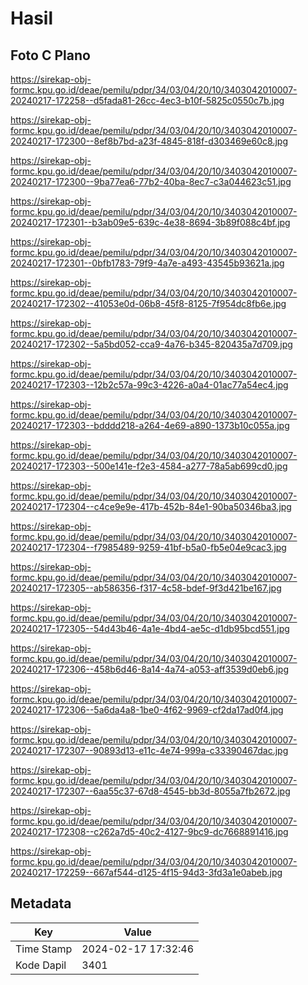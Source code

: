 # Hasil

## Foto C Plano

https://sirekap-obj-formc.kpu.go.id/deae/pemilu/pdpr/34/03/04/20/10/3403042010007-20240217-172258--d5fada81-26cc-4ec3-b10f-5825c0550c7b.jpg

https://sirekap-obj-formc.kpu.go.id/deae/pemilu/pdpr/34/03/04/20/10/3403042010007-20240217-172300--8ef8b7bd-a23f-4845-818f-d303469e60c8.jpg

https://sirekap-obj-formc.kpu.go.id/deae/pemilu/pdpr/34/03/04/20/10/3403042010007-20240217-172300--9ba77ea6-77b2-40ba-8ec7-c3a044623c51.jpg

https://sirekap-obj-formc.kpu.go.id/deae/pemilu/pdpr/34/03/04/20/10/3403042010007-20240217-172301--b3ab09e5-639c-4e38-8694-3b89f088c4bf.jpg

https://sirekap-obj-formc.kpu.go.id/deae/pemilu/pdpr/34/03/04/20/10/3403042010007-20240217-172301--0bfb1783-79f9-4a7e-a493-43545b93621a.jpg

https://sirekap-obj-formc.kpu.go.id/deae/pemilu/pdpr/34/03/04/20/10/3403042010007-20240217-172302--41053e0d-06b8-45f8-8125-7f954dc8fb6e.jpg

https://sirekap-obj-formc.kpu.go.id/deae/pemilu/pdpr/34/03/04/20/10/3403042010007-20240217-172302--5a5bd052-cca9-4a76-b345-820435a7d709.jpg

https://sirekap-obj-formc.kpu.go.id/deae/pemilu/pdpr/34/03/04/20/10/3403042010007-20240217-172303--12b2c57a-99c3-4226-a0a4-01ac77a54ec4.jpg

https://sirekap-obj-formc.kpu.go.id/deae/pemilu/pdpr/34/03/04/20/10/3403042010007-20240217-172303--bdddd218-a264-4e69-a890-1373b10c055a.jpg

https://sirekap-obj-formc.kpu.go.id/deae/pemilu/pdpr/34/03/04/20/10/3403042010007-20240217-172303--500e141e-f2e3-4584-a277-78a5ab699cd0.jpg

https://sirekap-obj-formc.kpu.go.id/deae/pemilu/pdpr/34/03/04/20/10/3403042010007-20240217-172304--c4ce9e9e-417b-452b-84e1-90ba50346ba3.jpg

https://sirekap-obj-formc.kpu.go.id/deae/pemilu/pdpr/34/03/04/20/10/3403042010007-20240217-172304--f7985489-9259-41bf-b5a0-fb5e04e9cac3.jpg

https://sirekap-obj-formc.kpu.go.id/deae/pemilu/pdpr/34/03/04/20/10/3403042010007-20240217-172305--ab586356-f317-4c58-bdef-9f3d421be167.jpg

https://sirekap-obj-formc.kpu.go.id/deae/pemilu/pdpr/34/03/04/20/10/3403042010007-20240217-172305--54d43b46-4a1e-4bd4-ae5c-d1db95bcd551.jpg

https://sirekap-obj-formc.kpu.go.id/deae/pemilu/pdpr/34/03/04/20/10/3403042010007-20240217-172306--458b6d46-8a14-4a74-a053-aff3539d0eb6.jpg

https://sirekap-obj-formc.kpu.go.id/deae/pemilu/pdpr/34/03/04/20/10/3403042010007-20240217-172306--5a6da4a8-1be0-4f62-9969-cf2da17ad0f4.jpg

https://sirekap-obj-formc.kpu.go.id/deae/pemilu/pdpr/34/03/04/20/10/3403042010007-20240217-172307--90893d13-e11c-4e74-999a-c33390467dac.jpg

https://sirekap-obj-formc.kpu.go.id/deae/pemilu/pdpr/34/03/04/20/10/3403042010007-20240217-172307--6aa55c37-67d8-4545-bb3d-8055a7fb2672.jpg

https://sirekap-obj-formc.kpu.go.id/deae/pemilu/pdpr/34/03/04/20/10/3403042010007-20240217-172308--c262a7d5-40c2-4127-9bc9-dc7668891416.jpg

https://sirekap-obj-formc.kpu.go.id/deae/pemilu/pdpr/34/03/04/20/10/3403042010007-20240217-172259--667af544-d125-4f15-94d3-3fd3a1e0abeb.jpg


## Metadata

| Key        | Value               |
| ---------- | ------------------- |
| Time Stamp | 2024-02-17 17:32:46 |
| Kode Dapil | 3401                |



